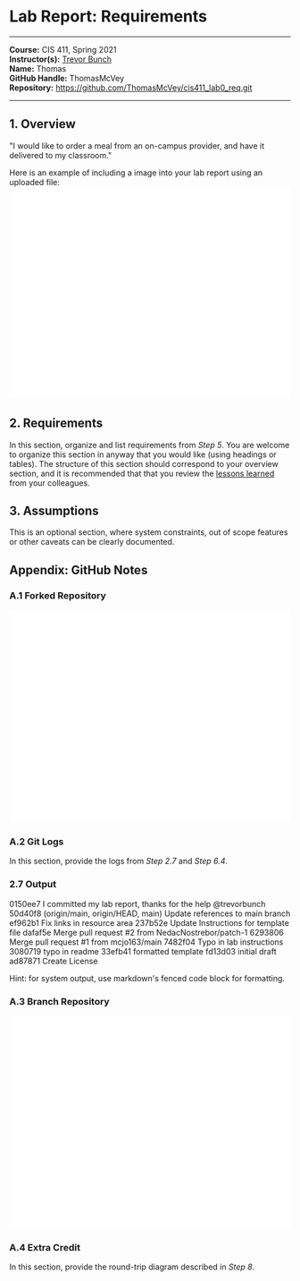 # Lab Report: Requirements
___
**Course:** CIS 411, Spring 2021  
**Instructor(s):** [Trevor Bunch](https://github.com/trevordbunch)  
**Name:** Thomas  
**GitHub Handle:** ThomasMcVey  
**Repository:** https://github.com/ThomasMcVey/cis411_lab0_req.git 
___

## 1. Overview
"I would like to order a meal from an on-campus provider, and have it delivered to my classroom."



Here is an example of including a image into your lab report using an uploaded file:  
![Use Case Diagram](/assets/Demonstrating_GitHub_ForksWhite.svg)  


## 2. Requirements
In this section, organize and list requirements from *Step 5*.  You are welcome to organize this section in anyway that you would like (using headings or tables).  The structure of this section should correspond to your overview section, and it is recommended that that you review the [lessons learned](../lessonsLearned.md) from your colleagues.

## 3. Assumptions
This is an optional section, where system constraints, out of scope features or other caveats can be clearly documented.  

## Appendix: GitHub Notes

### A.1 Forked Repository
![Use Case Diagram](/assets/Demonstrating_GitHub_ForksWhite.svg)  

### A.2 Git Logs
In this section, provide the logs from *Step 2.7* and *Step 6.4*.

### 2.7 Output

0150ee7 I committed my lab report, thanks for the help @trevorbunch
50d40f8 (origin/main, origin/HEAD, main) Update references to main branch
ef962b1 Fix links in resource area
237b52e Update Instructions for template file
dafaf5e Merge pull request #2 from NedacNostrebor/patch-1
6293806 Merge pull request #1 from mcjo163/main
7482f04 Typo in lab instructions
3080719 typo in readme
33efb41 formatted template
fd13d03 initial draft
ad87871 Create License


Hint: for system output, use markdown's fenced code block for formatting.

### A.3 Branch Repository
![Use Case Diagram](/assets/Branch_relationships.svg) 

### A.4 Extra Credit
In this section, provide the round-trip diagram described in *Step 8*.

